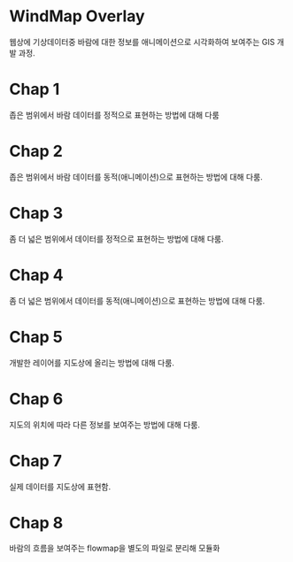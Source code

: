 # WindMap Overlay

웹상에 기상데이터중 바람에 대한 정보를 애니메이션으로 시각화하여 보여주는 GIS 개발 과정.

# Chap 1
좁은 범위에서 바람 데이터를 정적으로 표현하는 방법에 대해 다룸

# Chap 2
좁은 범위에서 바람 데이터를 동적(애니메이션)으로 표현하는 방법에 대해 다룸.

# Chap 3
좀 더 넓은 범위에서 데이터를 정적으로 표현하는 방법에 대해 다룸.

# Chap 4
좀 더 넓은 범위에서 데이터를 동적(애니메이션)으로 표현하는 방법에 대해 다룸.

# Chap 5
개발한 레이어를 지도상에 올리는 방법에 대해 다룸.

# Chap 6
지도의 위치에 따라 다른 정보를 보여주는 방법에 대해 다룸.

# Chap 7
실제 데이터를 지도상에 표현함.

# Chap 8
바람의 흐름을 보여주는 flowmap을 별도의 파일로 분리해 모듈화